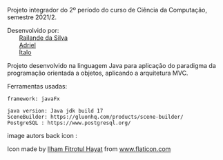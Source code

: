 Projeto integrador do 2º período do curso de Ciência da Computação, semestre 2021/2.

Desenvolvido por: <br>
    &nbsp;&nbsp;&nbsp;&nbsp;&nbsp;&nbsp;&nbsp;<a href="https://github.com/SoImRayh" target="_blank">Railande da Silva</a><br>
    &nbsp;&nbsp;&nbsp;&nbsp;&nbsp;&nbsp;&nbsp;<a href="https://github.com/izuca" target="_blank">Adriel</a><br>
    &nbsp;&nbsp;&nbsp;&nbsp;&nbsp;&nbsp;&nbsp;<a href="https://github.com/Scyphor56" target="_blank">Ítalo</a><br>
    

Projeto desenvolvido na linguagem Java para aplicação do paradigma da programação orientada a objetos, aplicando a arquitetura MVC.
    
Ferramentas usadas:

    framework: javaFx 

    java version: Java jdk build 17
    SceneBuilder: https://gluonhq.com/products/scene-builder/
    PostgreSQL : https://www.postgresql.org/

image autors
    back icon : <div>Icon made by <a href="" title="Ilham Fitrotul Hayat">Ilham Fitrotul Hayat</a> from <a href="https://www.flaticon.com/" title="Flaticon">www.flaticon.com </a></div>
